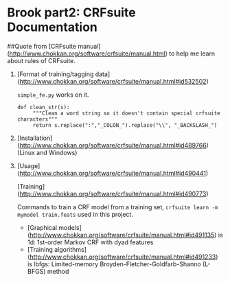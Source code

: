 # Brook part2: CRFsuite Documentation

##Quote from [CRFsuite manual] (http://www.chokkan.org/software/crfsuite/manual.html) to help me learn about rules of CRFsuite.

1. [Format of training/tagging data] (http://www.chokkan.org/software/crfsuite/manual.html#id532502)

    `simple_fe.py` works on it.
    <pre><code>def clean_str(s):
        """Clean a word string so it doesn't contain special crfsuite characters"""
        return s.replace(":","_COLON_").replace("\\", "_BACKSLASH_")</code></pre>

2. [Installation] (http://www.chokkan.org/software/crfsuite/manual.html#id489766) (Linux and Windows)

3. [Usage] (http://www.chokkan.org/software/crfsuite/manual.html#id490441) 

    [Training] (http://www.chokkan.org/software/crfsuite/manual.html#id490773)
    
    Commands to train a CRF model from a training set, `crfsuite learn -m mymodel train.feats` used in this project.
    
    * [Graphical models] (http://www.chokkan.org/software/crfsuite/manual.html#id491135) is 1d: 1st-order Markov CRF with dyad features
    * [Training algorithms] (http://www.chokkan.org/software/crfsuite/manual.html#id491233) is lbfgs: Limited-memory Broyden-Fletcher-Goldfarb-Shanno (L-BFGS) method

